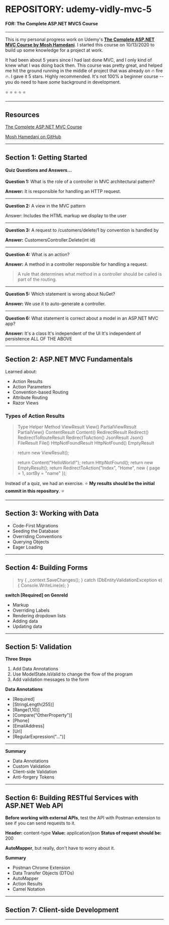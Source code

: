 # REPOSITORY: udemy-vidly-mvc-5
#### FOR: The Complete ASP.NET MVC5 Course

---

This is my personal progress work on Udemy's **[The Complete ASP.NET MVC Course by Mosh Hamedani](https://www.udemy.com/course/the-complete-aspnet-mvc-5-course)**. I started this course on 10/13/2020 to build up some knowledge for a project at work.

It had been about 5 years since I had last done MVC, and I only kind of knew what I was doing back then. This course was pretty great, and helped me hit the ground running in the middle of project that was already on :fire: fire :fire:. I gave it 5 stars. Highly recommended. It's not 100% a beginner course -- you do need to have *some* background in development.

:star: :star: :star: :star: :star: 

---
## Resources

[The Complete ASP.NET MVC Course](https://www.udemy.com/course/the-complete-aspnet-mvc-5-course)

[Mosh Hamedani on GitHub](https://github.com/mosh-hamedani)

---
## Section 1: Getting Started
#### Quiz Questions and Answers...

**Question 1:** What is the role of a controller in MVC architectural pattern?

**Answer:** It is responsible for handling an HTTP request.

---
**Question 2:** A view in the MVC pattern

Answer: Includes the HTML markup we display to the user

---
**Question 3:** A request to /customers/delete/1 by convention is handled by

**Answer:** CustomersController.Delete(int id)

---
**Question 4:** What is an action?

**Answer:** A method in a controller responsible for handling a request.

>A rule that determines what method in a controller should be called is part of the routing.

---
**Question 5:** Which statement is wrong about NuGet?

**Answer:** We use it to auto-generate a controller.

---
**Question 6:** What statement is correct about a model in an ASP.NET MVC app?

**Answer:**
It's a class
It's independent of the UI
It's independent of persistence
ALL OF THE ABOVE

---
## Section 2: ASP.NET MVC Fundamentals

Learned about:
- Action Results
- Action Parameters
- Convention-based Routing
- Attribute Routing
- Razor Views

### Types of Action Results
>Type                     Helper Method
ViewResult               View()
PartialViewResult        PartialView()
ContentResult            Content()
RedirectResult           Redirect()
RedirectToRouteResult    RedirectToAction()
JsonResult               Json()
FileResult               File()
HttpNotFoundResult       HttpNotFound()
EmptyResult

>return new ViewResult();

>return Content("HelloWorld!");
return HttpNotFound();
return new EmptyResult();
return RedirectToAction("Index", "Home", new { page = 1, sortBy = "name" });

Instead of a quiz, we had an exercise. :star: **My results should be the initial commit in this repository**. :star:

---
## Section 3: Working with Data

- Code-First Migrations
- Seeding the Database
- Overriding Conventions
- Querying Objects
- Eager Loading

---
## Section 4: Building Forms

>try { _context.SaveChanges(); }
catch (DbEntityValidationException e) { Console.WriteLine(e); }

**switch [Required] on GenreId**

- Markup
- Overriding Labels
- Rendering dropdown lists
- Adding data
- Updating data

---
## Section 5: Validation

**Three Steps**
1. Add Data Annotations
2. Use ModelState.IsValid to change the flow of the program
3. Add validation messages to the form

**Data Annotations**
- [Required]
- [StringLength(255)]
- [Range(1,10)]
- [Compare("OtherProperty")]
- [Phone]
- [EmailAddress]
- [Url]
- [RegularExpression("...")]

---
**Summary**
- Data Annotations
- Custom Validation
- Client-side Validation
- Anti-forgery Tokens

---
## Section 6: Building RESTful Services with ASP.NET Web API

**Before working with external APIs**, test the API with Postman extension to see if you can send requests to it.

**Header:** content-type
**Value:** application/json
**Status of request should be:** 200

**AutoMapper**, but really, don't have to worry about it.

**Summary**
- Postman Chrome Extension
- Data Transfer Objects (DTOs)
- AutoMapper
- Action Results
- Camel Notation

---
## Section 7: Client-side Development






---
*<EOF>*
